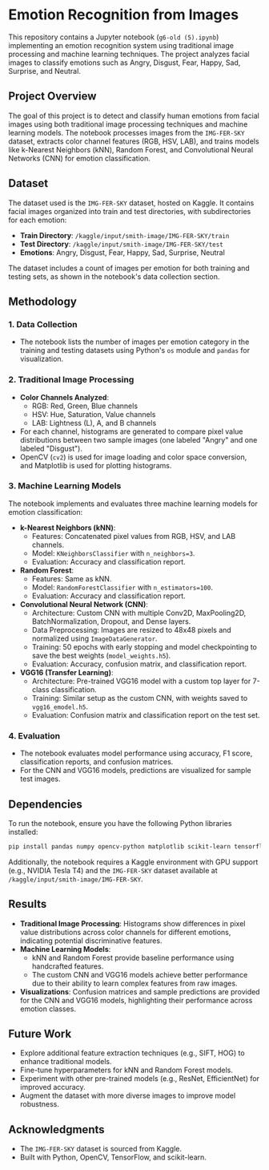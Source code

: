 # Emotion Recognition from Images

This repository contains a Jupyter notebook (`g6-old (5).ipynb`) implementing an emotion recognition system using traditional image processing and machine learning techniques. The project analyzes facial images to classify emotions such as Angry, Disgust, Fear, Happy, Sad, Surprise, and Neutral.

## Project Overview

The goal of this project is to detect and classify human emotions from facial images using both traditional image processing techniques and machine learning models. The notebook processes images from the `IMG-FER-SKY` dataset, extracts color channel features (RGB, HSV, LAB), and trains models like k-Nearest Neighbors (kNN), Random Forest, and Convolutional Neural Networks (CNN) for emotion classification.

## Dataset

The dataset used is the `IMG-FER-SKY` dataset, hosted on Kaggle. It contains facial images organized into train and test directories, with subdirectories for each emotion:
- **Train Directory**: `/kaggle/input/smith-image/IMG-FER-SKY/train`
- **Test Directory**: `/kaggle/input/smith-image/IMG-FER-SKY/test`
- **Emotions**: Angry, Disgust, Fear, Happy, Sad, Surprise, Neutral

The dataset includes a count of images per emotion for both training and testing sets, as shown in the notebook's data collection section.

## Methodology

### 1. Data Collection
- The notebook lists the number of images per emotion category in the training and testing datasets using Python's `os` module and `pandas` for visualization.

### 2. Traditional Image Processing
- **Color Channels Analyzed**:
  - RGB: Red, Green, Blue channels
  - HSV: Hue, Saturation, Value channels
  - LAB: Lightness (L), A, and B channels
- For each channel, histograms are generated to compare pixel value distributions between two sample images (one labeled "Angry" and one labeled "Disgust").
- OpenCV (`cv2`) is used for image loading and color space conversion, and Matplotlib is used for plotting histograms.

### 3. Machine Learning Models
The notebook implements and evaluates three machine learning models for emotion classification:
- **k-Nearest Neighbors (kNN)**:
  - Features: Concatenated pixel values from RGB, HSV, and LAB channels.
  - Model: `KNeighborsClassifier` with `n_neighbors=3`.
  - Evaluation: Accuracy and classification report.
- **Random Forest**:
  - Features: Same as kNN.
  - Model: `RandomForestClassifier` with `n_estimators=100`.
  - Evaluation: Accuracy and classification report.
- **Convolutional Neural Network (CNN)**:
  - Architecture: Custom CNN with multiple Conv2D, MaxPooling2D, BatchNormalization, Dropout, and Dense layers.
  - Data Preprocessing: Images are resized to 48x48 pixels and normalized using `ImageDataGenerator`.
  - Training: 50 epochs with early stopping and model checkpointing to save the best weights (`model_weights.h5`).
  - Evaluation: Accuracy, confusion matrix, and classification report.
- **VGG16 (Transfer Learning)**:
  - Architecture: Pre-trained VGG16 model with a custom top layer for 7-class classification.
  - Training: Similar setup as the custom CNN, with weights saved to `vgg16_emodel.h5`.
  - Evaluation: Confusion matrix and classification report on the test set.

### 4. Evaluation
- The notebook evaluates model performance using accuracy, F1 score, classification reports, and confusion matrices.
- For the CNN and VGG16 models, predictions are visualized for sample test images.

## Dependencies

To run the notebook, ensure you have the following Python libraries installed:
```bash
pip install pandas numpy opencv-python matplotlib scikit-learn tensorflow scikit-image seaborn
```

Additionally, the notebook requires a Kaggle environment with GPU support (e.g., NVIDIA Tesla T4) and the `IMG-FER-SKY` dataset available at `/kaggle/input/smith-image/IMG-FER-SKY`.

## Results

- **Traditional Image Processing**: Histograms show differences in pixel value distributions across color channels for different emotions, indicating potential discriminative features.
- **Machine Learning Models**:
  - kNN and Random Forest provide baseline performance using handcrafted features.
  - The custom CNN and VGG16 models achieve better performance due to their ability to learn complex features from raw images.
- **Visualizations**: Confusion matrices and sample predictions are provided for the CNN and VGG16 models, highlighting their performance across emotion classes.

## Future Work

- Explore additional feature extraction techniques (e.g., SIFT, HOG) to enhance traditional models.
- Fine-tune hyperparameters for kNN and Random Forest models.
- Experiment with other pre-trained models (e.g., ResNet, EfficientNet) for improved accuracy.
- Augment the dataset with more diverse images to improve model robustness.

## Acknowledgments

- The `IMG-FER-SKY` dataset is sourced from Kaggle.
- Built with Python, OpenCV, TensorFlow, and scikit-learn.
